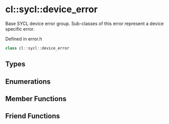 # cl::sycl::device_error

Base SYCL device error group. Sub-classes of this error represent a device specific error. 

Defined in error.h

```cpp
class cl::sycl::device_error
```

## Types

## Enumerations

## Member Functions


## Friend Functions

